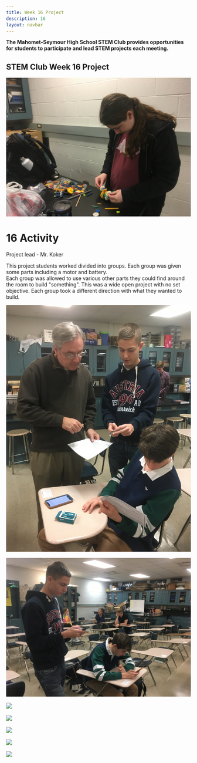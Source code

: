 ```yaml
---
title: Week 16 Project
description: 16
layout: navbar
---
```


**The Mahomet-Seymour High School STEM Club provides opportunities for students to participate and lead STEM projects each meeting.** 


## **STEM Club Week 16 Project**

![](images/STEMClubProjectWeek16A.jpeg)  

# **16 Activity**

Project lead - Mr. Koker

                                                                                      

This project students worked divided into groups.  Each group was given some parts including a motor and battery.  
Each group was allowed to use various other parts they could find around the room to build "something".  This was a wide open 
project with no set objective.  Each group took a different direction with what they wanted to build.
                                                                                         

![](images/STEMClubProjectWeek16B.jpeg)

![](images/STEMClubProjectWeek16C.jpeg)

![](images/STEMClubProjectWeek16D.jpeg)

![](images/STEMClubProjectWeek16E.jpeg)                                                                    

![](images/STEMClubProjectWeek16F.jpeg)                                                                    

![](images/STEMClubProjectWeek16G.jpeg)                                                                    

![](images/STEMClubProjectWeek16H.jpeg)                                                                    



